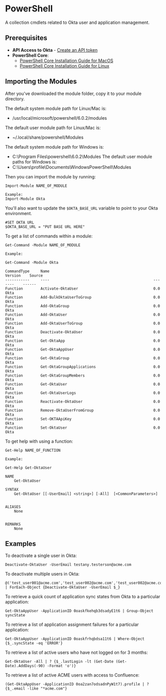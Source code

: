 # PowerShell
A collection cmdlets related to Okta user and application management. 

## Prerequisites

* **API Access to Okta** - [Create an API token](https://developer.okta.com/docs/api/getting_started/getting_a_token)
* **PowerShell Core**:
	* [PowerShell Core Installation Guide for MacOS](https://docs.microsoft.com/en-us/powershell/scripting/setup/installing-powershell-core-on-macos-and-linux?view=powershell-6#macos-1012)
	* [PowerShell Core Installation Guide for Linux](https://docs.microsoft.com/en-us/powershell/scripting/setup/installing-powershell-core-on-macos-and-linux?view=powershell-6#ubuntu-1404)

## Importing the Modules

After you've downloaded the module folder, copy it to your module directory.

The default system module path for Linux/Mac is:
* /usr/local/microsoft/powershell/6.0.2/modules

The default user module path for Linux/Mac is:
* ~/.local/share/powershell/Modules

The default system module path for Windows is: 
* C:\Program Files\powershell\6.0.2\Modules
The default user module paths for Windows is:
* C:\Users\profile\Documents\WindowsPowerShell\Modules

Then you can import the module by running: 

```
Import-Module NAME_OF_MODULE

Example:
Import-Module Okta
```

You'll also want to update the `$OKTA_BASE_URL` variable to point to your Okta environment.

```
#SET OKTA URL
$OKTA_BASE_URL = "PUT BASE URL HERE"
```

To get a list of commands within a module:

```
Get-Command -Module NAME_OF_MODULE

Example:

Get-Command -Module Okta

CommandType     Name                                               Version    Source                                                  
-----------     ----                                               -------    ------                                                  
Function        Activate-OktaUser                                  0.0        Okta                                                    
Function        Add-BulkOktaUserToGroup                            0.0        Okta                                                    
Function        Add-OktaGroup                                      0.0        Okta                                                    
Function        Add-OktaUser                                       0.0        Okta                                                    
Function        Add-OktaUserToGroup                                0.0        Okta                                                    
Function        Deactivate-OktaUser                                0.0        Okta                                                    
Function        Get-OktaApp                                        0.0        Okta                                                    
Function        Get-OktaAppUser                                    0.0        Okta                                                    
Function        Get-OktaGroup                                      0.0        Okta                                                    
Function        Get-OktaGroupApplications                          0.0        Okta                                                    
Function        Get-OktaGroupMembers                               0.0        Okta                                                    
Function        Get-OktaUser                                       0.0        Okta                                                    
Function        Get-OktaUserLogs                                   0.0        Okta                                                    
Function        Reactivate-OktaUser                                0.0        Okta                                                    
Function        Remove-OktaUserFromGroup                           0.0        Okta                                                    
Function        Set-OKTAApiKey                                     0.0        Okta                                                    
Function        Set-OktaUser                                       0.0        Okta                                                

```

To get help with using a function:

```
Get-Help NAME_OF_FUNCTION

Example:

Get-Help Get-OktaUser

NAME
    Get-OktaUser
    
SYNTAX
    Get-OktaUser [[-UserEmail] <string>] [-All]  [<CommonParameters>]
    

ALIASES
    None
    

REMARKS
    None

```

## Examples

To deactivate a single user in Okta:
```
Deactivate-OktaUser -UserEmail testany.testerson@acme.com
```

To deactivate multiple users in Okta:
```
@('test_user001@acme.com','test_user002@acme.com','test_user002@acme.com') | ForEach-Object {Deactivate-OktaUser -UserEmail $_}
```

To retrieve a quick count of application sync states from Okta to a particular application:
```
Get-OktaAppUser -ApplicationID 0oaskfkehqb3dsadyE1t6 | Group-Object syncState
```

To retrieve a list of application assignment failures for a particular application:
```
Get-OktaAppUser -ApplicationID 0oaskfrhqbdsa11t6 | Where-Object {$_.syncState -eq 'ERROR'}
```

To retrieve a list of active users who have not logged on for 3 months:
```
Get-OktaUser -All | ? {$_.lastLogin -lt (Get-Date (Get-Date).AddDays(-90) -Format 'o')}
```

To retrieve a list of active ACME users with access to Confluence:
```
(Get-OktaAppUser -ApplicationID 0oa2zan7odsadnPyW1t7).profile | ? {$_.email -like "*acme.com"}
```

